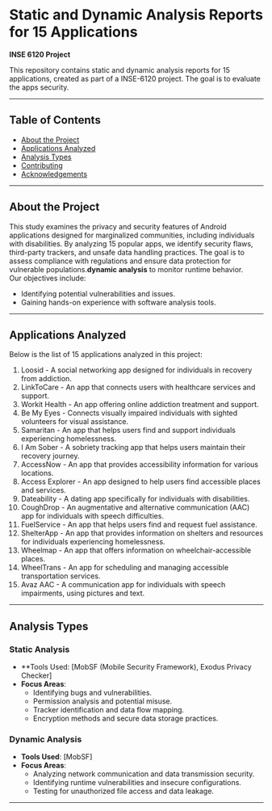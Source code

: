 # Static and Dynamic Analysis Reports for 15 Applications  
**INSE 6120 Project**  

This repository contains static and dynamic analysis reports for 15 applications, created as part of a INSE-6120 project. The goal is to evaluate the apps security.

---

## Table of Contents
- [About the Project](#about-the-project)
- [Applications Analyzed](#applications-analyzed)
- [Analysis Types](#analysis-types)
- [Contributing](#contributing)
- [Acknowledgements](#acknowledgements)

---

## About the Project
This study examines the privacy and security features of Android applications designed for marginalized communities, including individuals with disabilities. By analyzing 15 popular apps, we identify security flaws, third-party trackers, and unsafe data handling practices. The goal is to assess compliance with regulations and ensure data protection for vulnerable populations.**dynamic analysis** to monitor runtime behavior.  
Our objectives include:
- Identifying potential vulnerabilities and issues.
- Gaining hands-on experience with software analysis tools.

---

## Applications Analyzed
Below is the list of 15 applications analyzed in this project:  
1. Loosid - A social networking app designed for individuals in recovery from addiction.
2. LinkToCare - An app that connects users with healthcare services and support.
3. Workit Health - An app offering online addiction treatment and support.
4. Be My Eyes - Connects visually impaired individuals with sighted volunteers for visual assistance.
5. Samaritan - An app that helps users find and support individuals experiencing homelessness.
6. I Am Sober - A sobriety tracking app that helps users maintain their recovery journey.
7. AccessNow - An app that provides accessibility information for various locations.
8. Access Explorer - An app designed to help users find accessible places and services.
9. Dateability - A dating app specifically for individuals with disabilities.
10. CoughDrop - An augmentative and alternative communication (AAC) app for individuals with speech difficulties.
11. FuelService - An app that helps users find and request fuel assistance.
12. ShelterApp - An app that provides information on shelters and resources for individuals experiencing homelessness.
13. Wheelmap - An app that offers information on wheelchair-accessible places.
14. WheelTrans - An app for scheduling and managing accessible transportation services.
15. Avaz AAC - A communication app for individuals with speech impairments, using pictures and text. 

---

## Analysis Types
### Static Analysis
- **Tools Used: [MobSF (Mobile Security Framework), Exodus Privacy Checker]
- **Focus Areas**:  
  - Identifying bugs and vulnerabilities.
  - Permission analysis and potential misuse.
  - Tracker identification and data flow mapping.
  - Encryption methods and secure data storage practices. 

### Dynamic Analysis
- **Tools Used**: [MobSF]
- **Focus Areas**:  
  - Analyzing network communication and data transmission security.
  - Identifying runtime vulnerabilities and insecure configurations.
  - Testing for unauthorized file access and data leakage.

---
